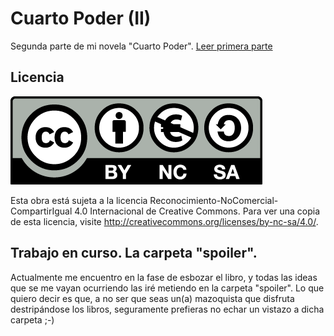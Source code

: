 # Cuarto Poder (II)

Segunda parte de mi novela "Cuarto Poder". [Leer primera parte](https://github.com/moisesjbc/cuarto-poder)


## Licencia

![Logo licencia Reconocimiento-NoComercial-CompartirIgual 4.0 Internacional](img/by-nc-sa.eu.png)

Esta obra está sujeta a la licencia Reconocimiento-NoComercial-CompartirIgual 4.0 Internacional de Creative Commons. Para ver una copia de esta licencia, visite <http://creativecommons.org/licenses/by-nc-sa/4.0/>.


## Trabajo en curso. La carpeta "spoiler".

Actualmente me encuentro en la fase de esbozar el libro, y todas las ideas que se me vayan ocurriendo las iré metiendo en la carpeta "spoiler". Lo que quiero decir es que, a no ser que seas un(a) mazoquista que disfruta destripándose los libros, seguramente prefieras no echar un vistazo a dicha carpeta ;-)
